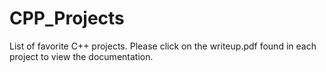 # CPP_Projects
List of favorite C++ projects. Please click on the writeup.pdf found in each project to view the documentation.
